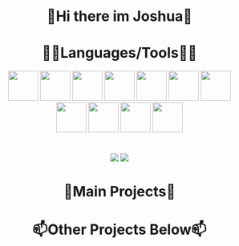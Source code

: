 <h1 align="center" width="600px">👋Hi there im Joshua👋</h1>

<h1 align="center">🔨🧰Languages/Tools🧰🔨</h1> 
<p align="center">
  <img width="60px" src="https://cdn.jsdelivr.net/gh/devicons/devicon/icons/python/python-original.svg" />
  <img width="60px" src="https://cdn.jsdelivr.net/gh/devicons/devicon/icons/cplusplus/cplusplus-original.svg" />
  <img width="60px" src="https://cdn.jsdelivr.net/gh/devicons/devicon/icons/java/java-original.svg" /> 
  <img width="60px" src="https://cdn.jsdelivr.net/gh/devicons/devicon/icons/lua/lua-plain-wordmark.svg" />  
  <img width="60px" src="https://cdn.jsdelivr.net/gh/devicons/devicon/icons/html5/html5-original.svg" /> 
  <img width="60px" src="https://cdn.jsdelivr.net/gh/devicons/devicon/icons/css3/css3-original.svg" />
  <img width="60px" src="https://cdn.jsdelivr.net/gh/devicons/devicon/icons/csharp/csharp-original.svg" />
  <img width="60px" src="https://cdn.jsdelivr.net/gh/devicons/devicon/icons/vscode/vscode-original.svg" />
  <img width="60px" src="https://cdn.jsdelivr.net/gh/devicons/devicon/icons/visualstudio/visualstudio-plain.svg" />   
  <img width="60px" src="https://cdn.jsdelivr.net/gh/devicons/devicon/icons/github/github-original.svg" />
  <img width="60px" src="https://cdn.jsdelivr.net/gh/devicons/devicon/icons/gimp/gimp-original.svg" />
</p>


          

#


<p align="center">
  <img src="https://github-readme-stats.vercel.app/api?username=JoshuaKadji&show_icons=true&theme=radical">
  <img src="https://github-readme-stats.vercel.app/api/top-langs/?username=JoshuaKadji">
</p>



<h1 align="center">👀Main Projects👀</h1>
<p align="center">
   
</p>

<h1 align="center">📫Other Projects Below📫</h1>





<!--<img src="https://github-readme-stats.vercel.app/api/pin/?username=anuraghazra&repo=github-readme-stats"--!>

